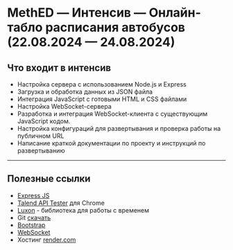 # MethED — Интенсив — Онлайн-табло расписания автобусов (22.08.2024 — 24.08.2024)

## Что входит в интенсив

- Настройка сервера с использованием Node.js и Express
- Загрузка и обработка данных из JSON файла
- Интеграция JavaScript с готовыми HTML и CSS файлами
- Настройка WebSocket-сервера
- Разработка и интеграция WebSocket-клиента с существующим JavaScript кодом.
- Настройка конфигураций для развертывания и проверка работы на публичном URL
- Написание краткой документации по проекту и инструкций по развертыванию

---

## Полезные ссылки

- [Express JS](https://expressjs.com/)
- [Talend API Tester](https://chromewebstore.google.com/detail/talend-api-tester-free-ed/aejoelaoggembcahagimdiliamlcdmfm) для Chrome
- [Luxon](https://www.npmjs.com/package/luxon) - библиотека для работы с временем
- Git [скачать](https://git-scm.com/)
- [Bootstrap](https://getbootstrap.com/)
- [WebSocket](https://www.npmjs.com/package/ws)
- Хостинг [render.com](https://render.com/)